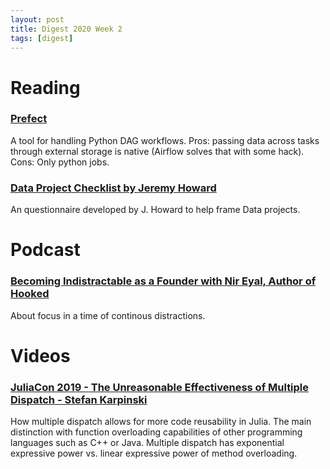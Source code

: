```yaml
---
layout: post
title: Digest 2020 Week 2
tags: [digest]
---
```


# Reading
### [Prefect](https://docs.prefect.io/core/welcome/why_not_airflow.html)

A tool for handling Python DAG workflows. Pros: passing data across tasks through external storage is native (Airflow solves that with some hack). Cons: Only python jobs.

### [Data Project Checklist by Jeremy Howard](https://www.fast.ai/2020/01/07/data-questionnaire/)

An questionnaire developed by J. Howard to help frame Data projects.

# Podcast
### [Becoming Indistractable as a Founder with Nir Eyal, Author of Hooked](https://www.indiehackers.com/podcast/117-nir-eyal-of-indistractable)

About focus in a time of continous distractions. 

# Videos

### [JuliaCon 2019 - The Unreasonable Effectiveness of Multiple Dispatch - Stefan Karpinski](https://www.youtube.com/watch?v=kc9HwsxE1OY)

How multiple dispatch allows for more code reusability in Julia. The main distinction with function overloading capabilities of other programming languages such as C++ or Java. Multiple dispatch has exponential expressive power vs. linear expressive power of method overloading.

